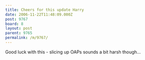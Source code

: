 ```yaml
---
title: Cheers for this update Harry
date: 2006-11-22T11:48:09.000Z
post: 9767
board: 8
layout: post
parent: 9765
permalink: /m/9767/
---
```

Good luck with this - slicing up OAPs sounds a bit harsh though...
